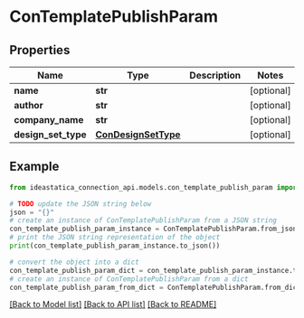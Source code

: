 # ConTemplatePublishParam


## Properties

Name | Type | Description | Notes
------------ | ------------- | ------------- | -------------
**name** | **str** |  | [optional] 
**author** | **str** |  | [optional] 
**company_name** | **str** |  | [optional] 
**design_set_type** | [**ConDesignSetType**](ConDesignSetType.md) |  | [optional] 

## Example

```python
from ideastatica_connection_api.models.con_template_publish_param import ConTemplatePublishParam

# TODO update the JSON string below
json = "{}"
# create an instance of ConTemplatePublishParam from a JSON string
con_template_publish_param_instance = ConTemplatePublishParam.from_json(json)
# print the JSON string representation of the object
print(con_template_publish_param_instance.to_json())

# convert the object into a dict
con_template_publish_param_dict = con_template_publish_param_instance.to_dict()
# create an instance of ConTemplatePublishParam from a dict
con_template_publish_param_from_dict = ConTemplatePublishParam.from_dict(con_template_publish_param_dict)
```
[[Back to Model list]](../README.md#documentation-for-models) [[Back to API list]](../README.md#documentation-for-api-endpoints) [[Back to README]](../README.md)


